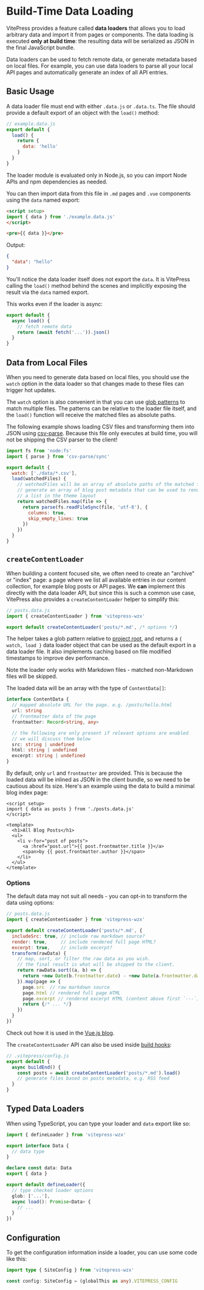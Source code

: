 # Build-Time Data Loading

VitePress provides a feature called **data loaders** that allows you to load arbitrary data and import it from pages or components. The data loading is executed **only at build time**: the resulting data will be serialized as JSON in the final JavaScript bundle.

Data loaders can be used to fetch remote data, or generate metadata based on local files. For example, you can use data loaders to parse all your local API pages and automatically generate an index of all API entries.

## Basic Usage

A data loader file must end with either `.data.js` or `.data.ts`. The file should provide a default export of an object with the `load()` method:

```js
// example.data.js
export default {
  load() {
    return {
      data: 'hello'
    }
  }
}
```

The loader module is evaluated only in Node.js, so you can import Node APIs and npm dependencies as needed.

You can then import data from this file in `.md` pages and `.vue` components using the `data` named export:

```html
<script setup>
import { data } from './example.data.js'
</script>

<pre>{{ data }}</pre>
```

Output:

```json
{
  "data": "hello"
}
```

You'll notice the data loader itself does not export the `data`. It is VitePress calling the `load()` method behind the scenes and implicitly exposing the result via the `data` named export.

This works even if the loader is async:

```js
export default {
  async load() {
    // fetch remote data
    return (await fetch('...')).json()
  }
}
```

## Data from Local Files

When you need to generate data based on local files, you should use the `watch` option in the data loader so that changes made to these files can trigger hot updates.

The `watch` option is also convenient in that you can use [glob patterns](https://github.com/mrmlnc/fast-glob#pattern-syntax) to match multiple files. The patterns can be relative to the loader file itself, and the `load()` function will receive the matched files as absolute paths.

The following example shows loading CSV files and transforming them into JSON using [csv-parse](https://github.com/adaltas/node-csv/tree/master/packages/csv-parse/). Because this file only executes at build time, you will not be shipping the CSV parser to the client!

```js
import fs from 'node:fs'
import { parse } from 'csv-parse/sync'

export default {
  watch: ['./data/*.csv'],
  load(watchedFiles) {
    // watchedFiles will be an array of absolute paths of the matched files.
    // generate an array of blog post metadata that can be used to render
    // a list in the theme layout
    return watchedFiles.map(file => {
      return parse(fs.readFileSync(file, 'utf-8'), {
        columns: true,
        skip_empty_lines: true
      })
    })
  }
}
```

## `createContentLoader`

When building a content focused site, we often need to create an "archive" or "index" page: a page where we list all available entries in our content collection, for example blog posts or API pages. We **can** implement this directly with the data loader API, but since this is such a common use case, VitePress also provides a `createContentLoader` helper to simplify this:

```js
// posts.data.js
import { createContentLoader } from 'vitepress-wzx'

export default createContentLoader('posts/*.md', /* options */)
```

The helper takes a glob pattern relative to [project root](./routing#project-root), and returns a `{ watch, load }` data loader object that can be used as the default export in a data loader file. It also implements caching based on file modified timestamps to improve dev performance.

Note the loader only works with Markdown files - matched non-Markdown files will be skipped.

The loaded data will be an array with the type of `ContentData[]`:

```ts
interface ContentData {
  // mapped absolute URL for the page. e.g. /posts/hello.html
  url: string
  // frontmatter data of the page
  frontmatter: Record<string, any>

  // the following are only present if relevant options are enabled
  // we will discuss them below
  src: string | undefined
  html: string | undefined
  excerpt: string | undefined
}
```

By default, only `url` and `frontmatter` are provided. This is because the loaded data will be inlined as JSON in the client bundle, so we need to be cautious about its size. Here's an example using the data to build a minimal blog index page:

```vue
<script setup>
import { data as posts } from './posts.data.js'
</script>

<template>
  <h1>All Blog Posts</h1>
  <ul>
    <li v-for="post of posts">
      <a :href="post.url">{{ post.frontmatter.title }}</a>
      <span>by {{ post.frontmatter.author }}</span>
    </li>
  </ul>
</template>
```

### Options

The default data may not suit all needs - you can opt-in to transform the data using options:

```js
// posts.data.js
import { createContentLoader } from 'vitepress-wzx'

export default createContentLoader('posts/*.md', {
  includeSrc: true, // include raw markdown source?
  render: true,     // include rendered full page HTML?
  excerpt: true,    // include excerpt?
  transform(rawData) {
    // map, sort, or filter the raw data as you wish.
    // the final result is what will be shipped to the client.
    return rawData.sort((a, b) => {
      return +new Date(b.frontmatter.date) - +new Date(a.frontmatter.date)
    }).map(page => {
      page.src  // raw markdown source
      page.html // rendered full page HTML
      page.excerpt // rendered excerpt HTML (content above first `---`)
      return {/* ... */}
    })
  }
})
```

Check out how it is used in the [Vue.js blog](https://github.com/vuejs/blog/blob/main/.vitepress/theme/posts.data.ts).

The `createContentLoader` API can also be used inside [build hooks](/reference/site-config#build-hooks):

```js
// .vitepress/config.js
export default {
  async buildEnd() {
    const posts = await createContentLoader('posts/*.md').load()
    // generate files based on posts metadata, e.g. RSS feed
  }
}
```

## Typed Data Loaders

When using TypeScript, you can type your loader and `data` export like so:

```ts
import { defineLoader } from 'vitepress-wzx'

export interface Data {
  // data type
}

declare const data: Data
export { data }

export default defineLoader({
  // type checked loader options
  glob: ['...'],
  async load(): Promise<Data> {
    // ...
  }
})
```

## Configuration

To get the configuration information inside a loader, you can use some code like this:

```ts
import type { SiteConfig } from 'vitepress-wzx'

const config: SiteConfig = (globalThis as any).VITEPRESS_CONFIG
```
